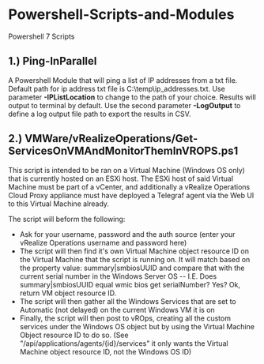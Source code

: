 # Powershell-Scripts-and-Modules
Powershell 7 Scripts


## 1.) Ping-InParallel 
A Powershell Module that will ping a list of IP addresses from a txt file. Default path for ip address txt file is C:\temp\ip_addresses.txt. Use parameter **-IPListLocation** to change to the path of your choice. Results will output to terminal by default. Use the second parameter **-LogOutput** to define a log output file path to export the results in CSV. 

## 2.) VMWare/vRealizeOperations/Get-ServicesOnVMAndMonitorThemInVROPS.ps1

This script is intended to be ran on a Virtual Machine (Windows OS only) that is currently hosted on an ESXi host. The ESXi host of said Virtual Machine must be part of a vCenter, and additionally a vRealize Operations Cloud Proxy appliance must have deployed a Telegraf agent via the Web UI to this Virtual Machine already.

The script will beform the following:
- Ask for your username, password and the auth source (enter your vRealize Operations username and password here)
- The script will then find it's own Virtual Machine object resource ID on the Virtual Machine that the script is running on. It will match based on the property value: summary|smbiosUUID and compare that with the current serial number in the Windows Server OS 
-- I.E. Does summary|smbiosUUID equal wmic bios get serialNumber? Yes? Ok, return VM object resource ID.
- The script will then gather all the Windows Services that are set to Automatic (not delayed) on the current Windows VM it is on
- Finally, the script will then post to vROps, creating all the custom services under the Windows OS object but by using the Virtual Machine Object resource ID to do so. (See "/api/applications/agents/{id}/services" it only wants the Virtual Machine object resource ID, not the Windows OS ID)
